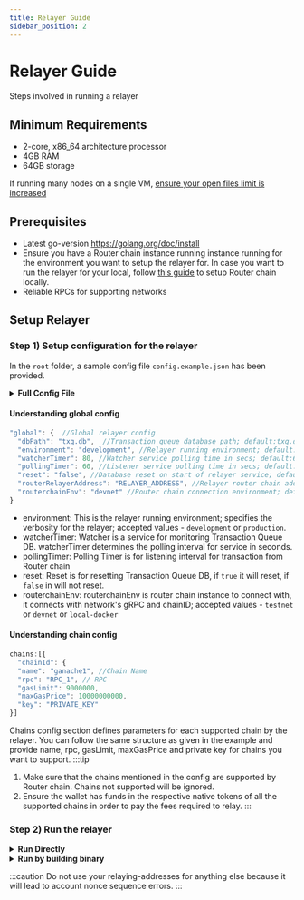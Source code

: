 ```yaml
---
title: Relayer Guide
sidebar_position: 2
---
```

# Relayer Guide
Steps involved in running a relayer

## Minimum Requirements

- 2-core, x86_64 architecture processor
- 4GB RAM
- 64GB storage

If running many nodes on a single VM, [ensure your open files limit is increased](https://tecadmin.net/increase-open-files-limit-ubuntu/)

## Prerequisites

* Latest go-version https://golang.org/doc/install
* Ensure you have a Router chain instance running instance running for the environment you want to setup the relayer for. In case you want to run the relayer for your local, follow [this guide](../../router-core/running-router-chain-locally) to setup Router chain locally.
* Reliable RPCs for supporting networks

## Setup Relayer

### Step 1) Setup configuration for the relayer

In the `root` folder, a sample config file `config.example.json` has been provided.

<details>
<summary><b>Full Config File</b></summary>

```jsx
{
  "global": {  //Global relayer config
    "dbPath": "txq.db",  //Transaction queue database path; default:txq.db
    "environment": "development", //Relayer running environment; default:development
    "watcherTimer": 80, //Watcher service polling time in secs; default:60
    "pollingTimer": 60, //Listener service polling time in secs; default:60
    "reset": "false", //Database reset on start of relayer service; default:false
    "routerRelayerAddress": "RELAYER_ADDRESS", //Relayer router chain address; default:""
    "routerchainEnv": "devnet" //Router chain connection environment; default:local
  },
  "chains": { //Chain related config 
    "7545": {
      "name": "ganache1", //Chain Name
      "rpc": "RPC_1", // RPC
      "gasLimit": 9000000, 
      "maxGasPrice": 10000000000,
      "key": "PRIVATE_KEY"
    },
    "8545": {
      "name": "ganache2",
      "rpc": "RPC_2",
      "gasLimit": 9000000,
      "maxGasPrice": 10000000000,
      "key": "PRIVATE_KEY"
    },
    "43113":{
      "name": "Fuji",
      "rpc": "RPC_3",
      "gasLimit": 9000000,
      "maxGasPrice": 10000000000,
      "key": "PRIVATE_KEY"
    },
    "80001":{
      "name": "Mumbai",
      "rpc": "RPC_4",
      "gasLimit": 9000000,
      "maxGasPrice": 10000000000,
      "key": "PRIVATE_KEY"
    }
  }
}
```
</details>

#### Understanding global config
```jsx
"global": {  //Global relayer config
  "dbPath": "txq.db",  //Transaction queue database path; default:txq.db
  "environment": "development", //Relayer running environment; default:development
  "watcherTimer": 80, //Watcher service polling time in secs; default:60
  "pollingTimer": 60, //Listener service polling time in secs; default:60
  "reset": "false", //Database reset on start of relayer service; default:false
  "routerRelayerAddress": "RELAYER_ADDRESS", //Relayer router chain address; default:""
  "routerchainEnv": "devnet" //Router chain connection environment; default:local
}
```
* environment: This is the relayer running environment; specifies the verbosity for the relayer; accepted values - `development` or `production`.
* watcherTimer: Watcher is a service for monitoring Transaction Queue DB. watcherTimer determines the polling interval for service in seconds.
* pollingTimer: Polling Timer is for listening interval for transaction from Router chain
* reset: Reset is for resetting Transaction Queue DB, if `true` it will reset, if `false` in will not reset.
* routerchainEnv:  routerchainEnv is router chain instance to connect with, it connects with network's gRPC and chainID; accepted values - `testnet` or `devnet` or `local-docker`

#### Understanding chain config
```jsx
chains:[{
  "chainId": {
  "name": "ganache1", //Chain Name
  "rpc": "RPC_1", // RPC
  "gasLimit": 9000000, 
  "maxGasPrice": 10000000000,
  "key": "PRIVATE_KEY"
}]
```
Chains config section defines parameters for each supported chain by the relayer. You can follow the same structure as given in the example and provide name, rpc, gasLimit, maxGasPrice and private key for chains you want to support.
:::tip
1. Make sure that the chains mentioned in the config are supported by Router chain. Chains not supported will be ignored.
2. Ensure the wallet has funds in the respective native tokens of all the supported chains in order to pay the fees required to relay.
:::

### Step 2) Run the relayer

<details>
<summary><b>Run Directly</b></summary>

1. Clone the [following repo](https://github.com/router-protocol/router-relayer.git)
  ```jsx
  git clone https://github.com/router-protocol/router-relayer.git
  ```
2. Use the above mentioned details and create your config file and paste it to `example/cfg/config.json`
3. Run the relayer
  ```jsx
  cd router-relayer
  cd example
  go run main.go
  ```

</details>

<details>
<summary><b>Run by building binary</b></summary>

1. Clone the [following repo](https://github.com/router-protocol/router-relayer.git)
  ```jsx
  git clone https://github.com/router-protocol/router-relayer.git
  ```
2. Build the binary
  ```jsx
  cd router-relayer
  make build
  ```
  This will create a binary named router-relayer in GOPATH.
3. Use the above mentioned details and create your config file
3. Run the relayer
  ```jsx
  router-relayer $PATH/to/config.json
  ```

</details>

:::caution
Do not use your relaying-addresses for anything else because it will lead to account nonce sequence errors.
:::
